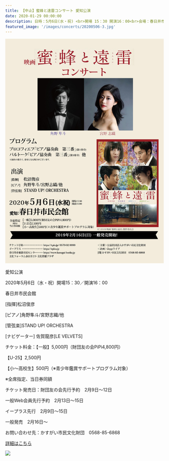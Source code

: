 ```yaml
---
title: 【中止】蜜蜂と遠雷コンサート 愛知公演
date: 2020-01-29 00:00:00
description: 日時：5月6日(水・祝) <br>開場 15：30 開演16：00<br>会場：春日井市民会館<br>出演：<br>[指揮] 松沼俊彦<br> [ピアノ] 角野隼斗/宮野志織/他<br> [管弦楽] STAND UP! ORCHESTRA
featured_image: '/images/concerts/20200506-3.jpg'
---
```

![](/images/concerts/20200506-3.jpg)

愛知公演

2020年5月6日（水・祝）開場15：30／開演16：00

春日井市民会館

[指揮]松沼俊彦

[ピアノ]角野隼斗/宮野志織/他

[管弦楽]STAND UP! ORCHESTRA

[ナビゲーター] 佐賀龍彦[LE VELVETS]

チケット料金：【一般】5,000円（財団友の会PiPi4,800円）

【U-25】2,500円

【小～高校生】500円（※青少年鑑賞サポートプログラム対象）　

※全席指定、当日券同額

チケット発売日：財団友の会先行予約　2月9日～12日

一般Web会員先行予約　2月13日～15日

イープラス先行　2月9日～15日

一般発売　2月16日～



お問い合わせ先：かすがい市民文化財団　0568-85-6868

<a href="http://www.zepplive.co.jp/artist/mitsubachi_to_enrai_nagoya/" class="button button--large">詳細はこちら</a>

![](/images/concerts/20200506-02.jpg)
